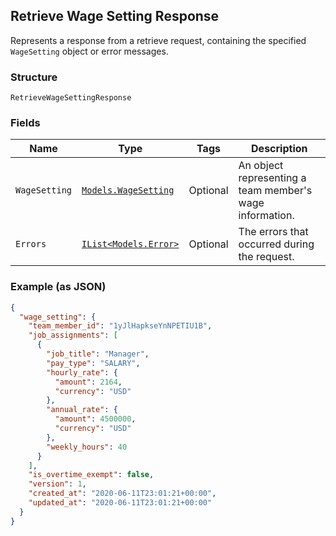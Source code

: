 ## Retrieve Wage Setting Response

Represents a response from a retrieve request, containing the specified `WageSetting` object or error messages.

### Structure

`RetrieveWageSettingResponse`

### Fields

| Name | Type | Tags | Description |
|  --- | --- | --- | --- |
| `WageSetting` | [`Models.WageSetting`](/doc/models/wage-setting.md) | Optional | An object representing a team member's wage information. |
| `Errors` | [`IList<Models.Error>`](/doc/models/error.md) | Optional | The errors that occurred during the request. |

### Example (as JSON)

```json
{
  "wage_setting": {
    "team_member_id": "1yJlHapkseYnNPETIU1B",
    "job_assignments": [
      {
        "job_title": "Manager",
        "pay_type": "SALARY",
        "hourly_rate": {
          "amount": 2164,
          "currency": "USD"
        },
        "annual_rate": {
          "amount": 4500000,
          "currency": "USD"
        },
        "weekly_hours": 40
      }
    ],
    "is_overtime_exempt": false,
    "version": 1,
    "created_at": "2020-06-11T23:01:21+00:00",
    "updated_at": "2020-06-11T23:01:21+00:00"
  }
}
```

